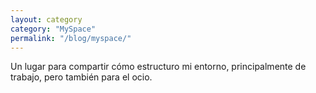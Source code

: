 ```yaml
---
layout: category
category: "MySpace"
permalink: "/blog/myspace/"
---
```


Un lugar para compartir cómo estructuro mi entorno, principalmente de trabajo,
pero también para el ocio.
